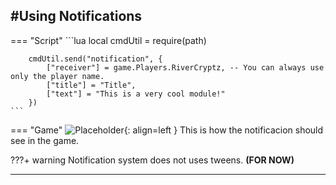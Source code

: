 #Using Notifications
---

=== "Script"
    ```lua
        local cmdUtil = require(path)

        cmdUtil.send("notification", {
            ["receiver"] = game.Players.RiverCryptz, -- You can always use only the player name.
            ["title"] = "Title",
            ["text"] = "This is a very cool module!"
        })
    ```
=== "Game"
    ![Placeholder](https://cdn.discordapp.com/attachments/809905878240723005/812065067381162014/notifexample.JPG){: align=left }
    This is how the notificacion should see in the game.


???+ warning 
    Notification system does not uses tweens. **(FOR NOW)**

---